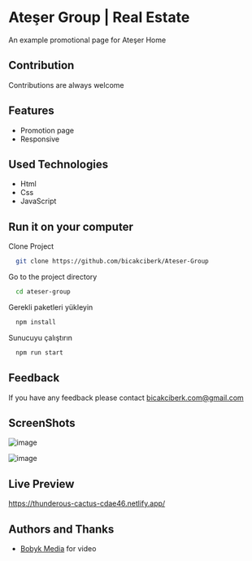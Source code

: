 # Ateşer Group | Real Estate

An example promotional page for Ateşer Home


## Contribution

Contributions are always welcome


  
## Features
- Promotion page
- Responsive

  
## Used Technologies

- Html
- Css
- JavaScript


  
## Run it on your computer

Clone Project

```bash
  git clone https://github.com/bicakciberk/Ateser-Group
```

Go to the project directory

```bash
  cd ateser-group
```

Gerekli paketleri yükleyin

```bash
  npm install
```

Sunucuyu çalıştırın

```bash
  npm run start
```

  
## Feedback

If you have any feedback please contact bicakciberk.com@gmail.com
  
## ScreenShots

![image](https://user-images.githubusercontent.com/120296952/235341679-d4c58b4a-d22e-4997-9930-ab329cddbc44.png)

![image](https://user-images.githubusercontent.com/120296952/235341710-28ac9633-420a-41ef-85fc-a4dafd2e22eb.png)

## Live Preview
https://thunderous-cactus-cdae46.netlify.app/

## Authors and Thanks

- [Bobyk Media](https://www.youtube.com/watch?v=y9j-BL5ocW8) for video


  
